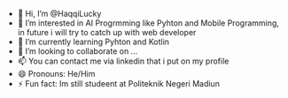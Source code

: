 - 👋 Hi, I’m @HaqqiLucky
- 👀 I’m interested in AI Progrmming like Pyhton and Mobile Programming, in future i will try to catch up with web developer
- 🌱 I’m currently learning Pyhton and Kotlin
- 💞️ I’m looking to collaborate on ...
- 📫 You can contact me via linkedin that i put on my profile
- 😄 Pronouns: He/Him
- ⚡ Fun fact: Im still studeent at Politeknik Negeri Madiun

<!---
HaqqiLucky/HaqqiLucky is a ✨ special ✨ repository because its `README.md` (this file) appears on your GitHub profile.
You can click the Preview link to take a look at your changes.
--->
